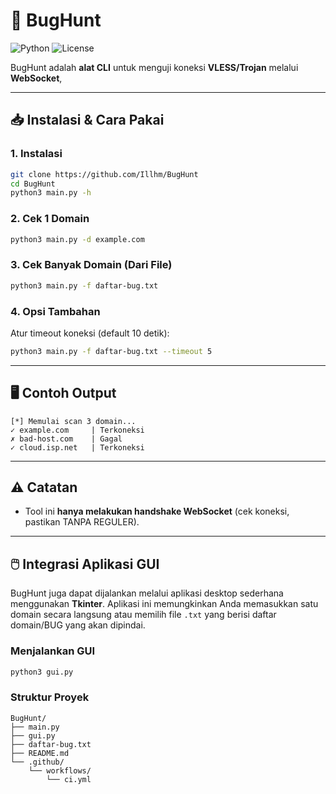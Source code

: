# 🐞 BugHunt

![Python](https://img.shields.io/badge/python-3.8%2B-blue) ![License](https://img.shields.io/badge/license-MIT-green)

BugHunt adalah **alat CLI** untuk menguji koneksi **VLESS/Trojan** melalui **WebSocket**, 

---

## 📥 Instalasi & Cara Pakai

### 1. Instalasi
```bash
git clone https://github.com/Illhm/BugHunt
cd BugHunt
python3 main.py -h
```

### 2. Cek 1 Domain
```bash
python3 main.py -d example.com
```

### 3. Cek Banyak Domain (Dari File)
```bash
python3 main.py -f daftar-bug.txt
```

### 4. Opsi Tambahan
Atur timeout koneksi (default 10 detik):
```bash
python3 main.py -f daftar-bug.txt --timeout 5
```

---

## 🖥 Contoh Output
```
[*] Memulai scan 3 domain...
✓ example.com     | Terkoneksi
✗ bad-host.com    | Gagal
✓ cloud.isp.net   | Terkoneksi
```

---

## ⚠️ Catatan
- Tool ini **hanya melakukan handshake WebSocket** (cek koneksi, pastikan TANPA REGULER).

---

## 🖱️ Integrasi Aplikasi GUI
BugHunt juga dapat dijalankan melalui aplikasi desktop sederhana menggunakan **Tkinter**.
Aplikasi ini memungkinkan Anda memasukkan satu domain secara langsung atau memilih
file `.txt` yang berisi daftar domain/BUG yang akan dipindai.

### Menjalankan GUI
```bash
python3 gui.py
```

### Struktur Proyek
```
BugHunt/
├── main.py
├── gui.py
├── daftar-bug.txt
├── README.md
└── .github/
    └── workflows/
        └── ci.yml
```


